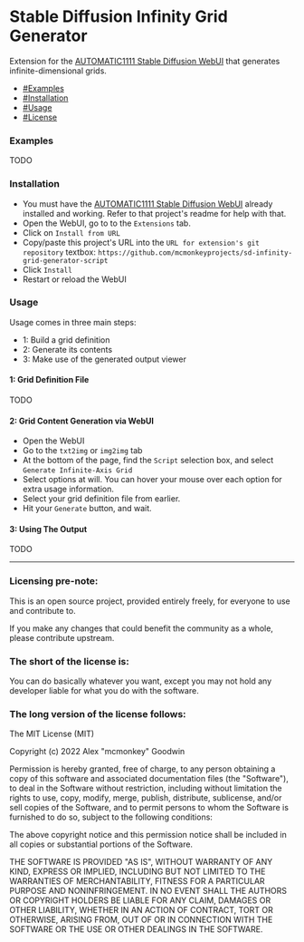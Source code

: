 # Stable Diffusion Infinity Grid Generator

Extension for the [AUTOMATIC1111 Stable Diffusion WebUI](https://github.com/AUTOMATIC1111/stable-diffusion-webui) that generates infinite-dimensional grids.

- [#Examples](Examples)
- [#Installation](Installation)
- [#Usage](Usage)
- [#License](License)

### Examples

TODO

### Installation

- You must have the [AUTOMATIC1111 Stable Diffusion WebUI](https://github.com/AUTOMATIC1111/stable-diffusion-webui) already installed and working. Refer to that project's readme for help with that.
- Open the WebUI, go to to the `Extensions` tab.
- Click on `Install from URL`
- Copy/paste this project's URL into the `URL for extension's git repository` textbox: `https://github.com/mcmonkeyprojects/sd-infinity-grid-generator-script`
- Click `Install`
- Restart or reload the WebUI

### Usage

Usage comes in three main steps:
- 1: Build a grid definition
- 2: Generate its contents
- 3: Make use of the generated output viewer

#### 1: Grid Definition File

TODO

#### 2: Grid Content Generation via WebUI

- Open the WebUI
- Go to the `txt2img` or `img2img` tab
- At the bottom of the page, find the `Script` selection box, and select `Generate Infinite-Axis Grid`
- Select options at will. You can hover your mouse over each option for extra usage information.
- Select your grid definition file from earlier.
- Hit your `Generate` button, and wait.

#### 3: Using The Output

TODO

----------------------

### Licensing pre-note:

This is an open source project, provided entirely freely, for everyone to use and contribute to.

If you make any changes that could benefit the community as a whole, please contribute upstream.

### The short of the license is:

You can do basically whatever you want, except you may not hold any developer liable for what you do with the software.

### The long version of the license follows:

The MIT License (MIT)

Copyright (c) 2022 Alex "mcmonkey" Goodwin

Permission is hereby granted, free of charge, to any person obtaining a copy
of this software and associated documentation files (the "Software"), to deal
in the Software without restriction, including without limitation the rights
to use, copy, modify, merge, publish, distribute, sublicense, and/or sell
copies of the Software, and to permit persons to whom the Software is
furnished to do so, subject to the following conditions:

The above copyright notice and this permission notice shall be included in all
copies or substantial portions of the Software.

THE SOFTWARE IS PROVIDED "AS IS", WITHOUT WARRANTY OF ANY KIND, EXPRESS OR
IMPLIED, INCLUDING BUT NOT LIMITED TO THE WARRANTIES OF MERCHANTABILITY,
FITNESS FOR A PARTICULAR PURPOSE AND NONINFRINGEMENT. IN NO EVENT SHALL THE
AUTHORS OR COPYRIGHT HOLDERS BE LIABLE FOR ANY CLAIM, DAMAGES OR OTHER
LIABILITY, WHETHER IN AN ACTION OF CONTRACT, TORT OR OTHERWISE, ARISING FROM,
OUT OF OR IN CONNECTION WITH THE SOFTWARE OR THE USE OR OTHER DEALINGS IN THE
SOFTWARE.
